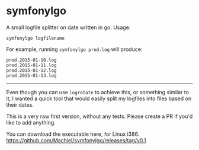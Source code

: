 symfonylgo
============================

A small logfile splitter on date written in go. Usage:

`symfonylgo logfilename`

For example, running `symfonylgo prod.log` will produce:

	prod.2015-01-10.log
	prod.2015-01-11.log
	prod.2015-01-12.log
	prod.2015-01-13.log

-------------------

Even though you can use `logrotate` to achieve this, or something similar to it, I wanted a quick tool that would easily split my logfiles into files based on their dates.

This is a very raw first version, without any tests. Please create a PR if you'd like to add anything.

You can download the executable here, for Linux i386. https://github.com/Machiel/symfonylgo/releases/tag/v0.1
